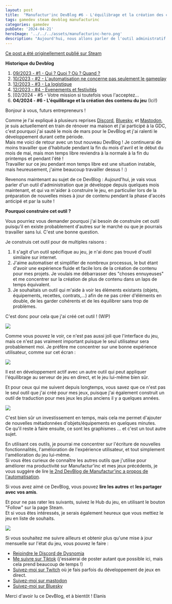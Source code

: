 ```yaml
---
layout: post
title:  "Manufactur'inc DevBlog #6 - L'équilibrage et la création des contenu du jeu"
tags: gamedev steam devblog manufacturinc
categories: gamedev
pubDate: '2024-04-21'
heroImage: '../../../assets/manufacturinc-hero.png'
description: "Aujourd'hui, nous allons parler de l'outil administratif que je suis en train de développer en coulisses."
---
```


[Ce post a été originellement publié sur Steam](https://store.steampowered.com/news/app/2146380/view/4194615462179930723)

**Historique du Devblog**
1. [09/2023 - #1 - Qui ? Quoi ? Où ? Quand ?](https://store.steampowered.com/news/app/2146380/view/7184986051960660929)
2. [10/2023 - #2 - L'automatisation ne concerne pas seulement le gameplay](https://store.steampowered.com/news/app/2146380/view/3737483611565199154)
3. [12/2023 - #3 - La logistique](https://store.steampowered.com/news/app/2146380/view/3883856311467351828)
4. [12/2023 - #4 - Evenements et festivités](https://store.steampowered.com/news/app/2146380/view/3883856311496283654)
5. [02/2024 - #5 - Votre mission si toutefois vous l'acceptez...[](https://store.steampowered.com/news/app/2146380/view/4160833394874745089)
6. **04/2024 - #6 - L'équilibrage et la création des contenu du jeu**  (Ici!)

Bonjour à vous, futurs entrepreneurs !

Comme je l'ai expliqué à plusieurs reprises [Discord](https://discord.com/invite/c8aARey), [Bluesky](https://bsky.app/profile/elanis.eu), et [Mastodon](https://mastodon.gamedev.place/@Elanis), je suis actuellement en train de rénover ma maison et j'ai participé à la GDC, c'est pourquoi j'ai sauté le mois de mars pour le DevBlog et j'ai ralenti le développement durant cette période.  
Mais me voici de retour avec un tout nouveau DevBlog ! Je continuerai de moins travailler que d'habitude pendant la fin du mois d'avril et le début du mois de mai, mais mon temps libre reviendra à la normale à la fin du printemps et pendant l'été !  
Travailler sur ce jeu pendant mon temps libre est une situation instable, mais heureusement, j'aime beaucoup travailler dessus ! :)  
  
Revenons maintenant au sujet de ce DevBlog : Aujourd'hui, je vais vous parler d'un outil d'administration que je développe depuis quelques mois maintenant, et qui va m'aider à construire le jeu, en particulier lors de la préparation de nouvelles mises à jour de contenu pendant la phase d'accès anticipé et par la suite !

**Pourquoi construire cet outil ?**

Vous pourriez vous demander pourquoi j'ai besoin de construire cet outil puisqu'il en existe probablement d'autres sur le marché ou que je pourrais travailler sans lui.
C'est une bonne question.

Je construis cet outil pour de multiples raisons :
1. Il s'agit d'un outil spécifique au jeu, je n'ai donc pas trouvé d'outil similaire sur internet.
2. J'aime automatiser et simplifier de nombreux processus, le but étant d'avoir une expérience fluide et facile lors de la création de contenu pour mes projets. Je voulais me débarrasser des "choses ennuyeuses" et me concentrer sur la création de plus de contenu dans un laps de temps équivalent.
3. Je souhaitais un outil qui m'aide à voir les éléments existants (objets, équipements, recettes, contrats,...) afin de ne pas créer d'éléments en double, de les garder cohérents et de les équilibrer sans trop de problèmes.

C'est donc pour cela que j'ai créé cet outil ! (WIP)

![](/assets/img/2024-04-21-manufacturinc-devblog-6-admin-equipments.png)

Comme vous pouvez le voir, ce n'est pas aussi joli que l'interface du jeu, mais ce n'est pas vraiment important puisque le seul utilisateur sera probablement moi. Je préfère me concentrer sur une bonne expérience utilisateur, comme sur cet écran :

![](/assets/img/2024-04-21-manufacturinc-devblog-6-admin-recipes.png)

Il est en développement actif avec un autre outil qui peut appliquer l'équilibrage au serveur de jeu en direct, et le jeu lui-même bien sûr.

Et pour ceux qui me suivent depuis longtemps, vous savez que ce n'est pas le seul outil que j'ai créé pour mes jeux, puisque j'ai également construit un outil de traduction pour mes jeux les plus anciens il y a quelques années.

![](/assets/img/2024-04-21-manufacturinc-devblog-6-admin-translatool.png)

C'est bien sûr un investissement en temps, mais cela me permet d'ajouter de nouvelles métadonnées d'objets/équipements en quelques minutes.  
Ce qu'il reste à faire ensuite, ce sont les graphismes ... et c'est un tout autre sujet.  

En utilisant ces outils, je pourrai me concentrer sur l'écriture de nouvelles fonctionnalités, l'amélioration de l'expérience utilisateur, et tout simplement l'amélioration du jeu lui-même.  
Si vous êtes curieux de connaître les autres outils que j'utilise pour améliorer ma productivité sur Manufactur'inc et mes jeux précédents, je vous suggère de lire [le 2nd DevBlog de Manufactur'inc a propos de l'automatisation](https://store.steampowered.com/news/app/2146380/view/3737483611565199154).  
  
Si vous avez aimé ce DevBlog, vous pouvez **lire les autres** et **les partager avec vos amis**.  
  
Et pour ne pas rater les suivants, suivez le Hub du jeu, en utilisant le bouton "Follow" sur la page Steam.  
Et si vous êtes intéressés, je serais également heureux que vous mettiez le jeu en liste de souhaits.  

![](/assets/img/steam-wishlist-button.gif)

Si vous souhaitez me suivre ailleurs et obtenir plus qu'une mise à jour mensuelle sur l'état du jeu, vous pouvez le faire :
- [Rejoindre le Discord de Dysnomia](https://discord.com/invite/c8aARey)
- [Me suivre sur Tiktok](https://www.tiktok.com/@elanis42) (j'essaierai de poster autant que possible ici, mais cela prend beaucoup de temps !)
- [Suivez-moi sur Twitch](https://www.twitch.tv/elanis42) où je fais parfois du développement de jeux en direct.
- [Suivez-moi sur mastodon](https://mastodon.gamedev.place/@Elanis)
- [Suivez-moi sur Bluesky](https://bsky.app/profile/elanis.eu)

Merci d'avoir lu ce DevBlog, et à bientôt !
Elanis